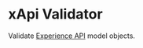 xApi Validator
==============

Validate [Experience API](https://github.com/adlnet/xAPI-Spec/blob/master/xAPI.md)
model objects.
